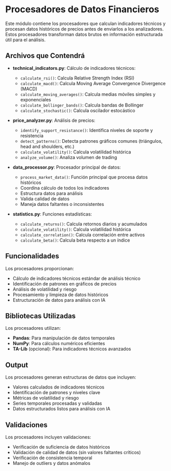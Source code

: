 # Procesadores de Datos Financieros

Este módulo contiene los procesadores que calculan indicadores técnicos y procesan datos históricos de precios antes de enviarlos a los analizadores. Estos procesadores transforman datos brutos en información estructurada útil para el análisis.

## Archivos que Contendrá

- **technical_indicators.py**: Cálculo de indicadores técnicos:
  - `calculate_rsi()`: Calcula Relative Strength Index (RSI)
  - `calculate_macd()`: Calcula Moving Average Convergence Divergence (MACD)
  - `calculate_moving_averages()`: Calcula medias móviles simples y exponenciales
  - `calculate_bollinger_bands()`: Calcula bandas de Bollinger
  - `calculate_stochastic()`: Calcula oscilador estocástico

- **price_analyzer.py**: Análisis de precios:
  - `identify_support_resistance()`: Identifica niveles de soporte y resistencia
  - `detect_patterns()`: Detecta patrones gráficos comunes (triángulos, head and shoulders, etc.)
  - `calculate_volatility()`: Calcula volatilidad histórica
  - `analyze_volume()`: Analiza volumen de trading

- **data_processor.py**: Procesador principal de datos:
  - `process_market_data()`: Función principal que procesa datos históricos
  - Coordina cálculo de todos los indicadores
  - Estructura datos para análisis
  - Valida calidad de datos
  - Maneja datos faltantes o inconsistentes

- **statistics.py**: Funciones estadísticas:
  - `calculate_returns()`: Calcula retornos diarios y acumulados
  - `calculate_volatility()`: Calcula volatilidad histórica
  - `calculate_correlation()`: Calcula correlación entre activos
  - `calculate_beta()`: Calcula beta respecto a un índice

## Funcionalidades

Los procesadores proporcionan:

- Cálculo de indicadores técnicos estándar de análisis técnico
- Identificación de patrones en gráficos de precios
- Análisis de volatilidad y riesgo
- Procesamiento y limpieza de datos históricos
- Estructuración de datos para análisis con IA

## Bibliotecas Utilizadas

Los procesadores utilizan:

- **Pandas**: Para manipulación de datos temporales
- **NumPy**: Para cálculos numéricos eficientes
- **TA-Lib** (opcional): Para indicadores técnicos avanzados

## Output

Los procesadores generan estructuras de datos que incluyen:

- Valores calculados de indicadores técnicos
- Identificación de patrones y niveles clave
- Métricas de volatilidad y riesgo
- Series temporales procesadas y validadas
- Datos estructurados listos para análisis con IA

## Validaciones

Los procesadores incluyen validaciones:

- Verificación de suficiencia de datos históricos
- Validación de calidad de datos (sin valores faltantes críticos)
- Verificación de consistencia temporal
- Manejo de outliers y datos anómalos

